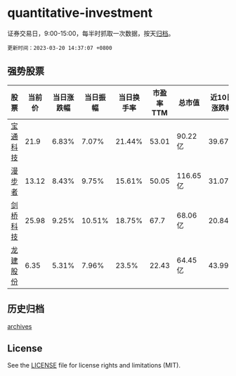 # quantitative-investment

证券交易日，9:00-15:00，每半时抓取一次数据，按天[归档](archives)。

`更新时间：2023-03-20 14:37:07 +0800`

## 强势股票

|股票|当前价|当日涨跌幅|当日振幅|当日换手率|市盈率TTM|总市值|近10日涨跌幅|
|----|----|----|----|----|----|----|----|
|[宝通科技](https://xueqiu.com/S/SZ300031)|21.9|6.83%|7.07%|21.44%|53.01|90.22亿|39.67%|
|[漫步者](https://xueqiu.com/S/SZ002351)|13.12|8.43%|9.75%|15.61%|50.05|116.65亿|31.07%|
|[剑桥科技](https://xueqiu.com/S/SH603083)|25.98|9.25%|10.51%|18.75%|67.7|68.06亿|20.84%|
|[龙建股份](https://xueqiu.com/S/SH600853)|6.35|5.31%|7.96%|23.5%|22.43|64.45亿|43.99%|

## 历史归档

[archives](archives)

## License

See the [LICENSE](LICENSE) file for license rights and limitations (MIT).